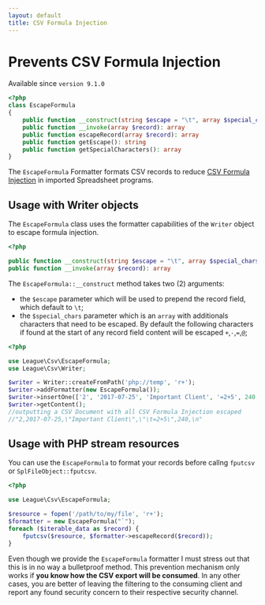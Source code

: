 ```yaml
---
layout: default
title: CSV Formula Injection
---
```


# Prevents CSV Formula Injection

<p class="message-notice">Available since <code>version 9.1.0</code></p>

~~~php
<?php
class EscapeFormula
{
    public function __construct(string $escape = "\t", array $special_chars = [])
    public function __invoke(array $record): array
    public function escapeRecord(array $record): array
    public function getEscape(): string
    public function getSpecialCharacters(): array
}
~~~


The `EscapeFormula` Formatter formats CSV records to reduce [CSV Formula Injection](http://georgemauer.net/2017/10/07/csv-injection.html) in imported Spreadsheet programs.

## Usage with Writer objects

The `EscapeFormula` class uses the formatter capabilities of the `Writer` object to escape formula injection.

~~~php
<?php

public function __construct(string $escape = "\t", array $special_chars = [])
public function __invoke(array $record): array
~~~

The `EscapeFormula::__construct` method takes two (2) arguments:

- the `$escape` parameter which will be used to prepend the record field, which default to `\t`;
- the `$special_chars` parameter which is an `array` with additionals characters that need to be escaped. By default the following characters if found at the start of any record field content will be escaped `+`,`-`,`=`,`@`;

~~~php
<?php

use League\Csv\EscapeFormula;
use League\Csv\Writer;

$writer = Writer::createFromPath('php://temp', 'r+');
$writer->addFormatter(new EscapeFormula());
$writer->insertOne(['2', '2017-07-25', 'Important Client', '=2+5', 240, null]);
$writer->getContent();
//outputting a CSV Document with all CSV Formula Injection escaped
//"2,2017-07-25,\"Important Client\",\"\t=2+5\",240,\n"
~~~

## Usage with PHP stream resources

You can use the `EscapeFormula` to format your records before callng `fputcsv` or `SplFileObject::fputcsv`.

~~~php
<?php

use League\Csv\EscapeFormula;

$resource = fopen('/path/to/my/file', 'r+');
$formatter = new EscapeFormula("`");
foreach ($iterable_data as $record) {
    fputcsv($resource, $formatter->escapeRecord($record));
}
~~~

<p class="message-warning">Even though we provide the <code>EscapeFormula</code> formatter I must stress out that this is in no way a bulletproof method. This prevention mechanism only works if <strong>you know how the CSV export will be consumed</strong>. In any other cases, you are better of leaving the filtering to the consuming client and report any found security concern to their respective security channel.</p>